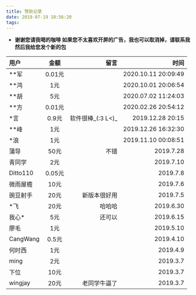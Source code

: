 ```yaml
---
title: 赞助记录
date: 2019-07-19 10:56:20
tags:
---
```

* **谢谢您请我喝的咖啡  如果您不太喜欢开屏的广告，我也可以取消掉，请联系我然后我给您发个新的包**

<!--  more  -->

|用户|金额|留言|时间|
|:-|:-:|-:|-:|
|**军|0.01元||2020.10.11 20:09:49|
|**鸿|1元||2020.10.01 20:06:54|
|**胡|5元||2020.07.02 11:24:03|
|**方|0.01元||2020.02.26 20:54:12|
|*言|0.9元|软件很棒_(:3 L<)_|2019.12.28 20:15|
|**峰|1元||2019.12.26 16:32:30|
|*浪|1元||2019.11.10 00:08:51|
|蒲导|50元|不错|2019.7.28|
|青同学|2元||2019.7.10|
|Ditto110|0.05元||2019.7.8|
|微雨屋檐|10元||2019.7.6|
|豌豆射手|20元|新版本很好用|2019.7.5|
|*飞|20元|哈哈哈|2019.6.30|
|我心*|5元|还可以|2019.6.15|
|廖毛|1元||2019.5.10|
|CangWang|0.5元||2019.4.10|
|何时西|1元||2019.4.9|
|ming|2元||2019.3.7|
|下位|10元||2019.3.7|
|wingjay|20元|老同学牛逼了|2019.3.7|

